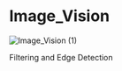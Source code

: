 # Image_Vision
![Image_Vision (1)](https://user-images.githubusercontent.com/87495750/224541669-0af8fb0b-6556-48f5-b8d8-04ff690eb538.png)

Filtering and Edge Detection


